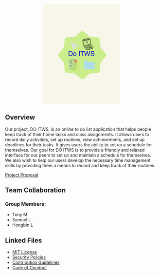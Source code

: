 <p align="center">
  <img src="https://github.com/hayTambourineMan/F21-ITWS1100-G14/blob/front-end/web/resources/Logo.png" width="50%" title="DO ITWS Logo">
</p>

## Overview

Our project, DO ITWS, is an online to do list application that helps people keep track of their home tasks and class assignments. It allows users to record daily activities, set up routines, view achievements, and set up deadlines for their tasks. It gives users the ability to set up a schedule for themselves. Our goal for DO ITWS is to provide a friendly and relaxed interface for our peers to set up and maintain a schedule for themselves. We also wish to help our users develop the necessary time management skills by providing them a means to record and keep track of their routines.

[Project Proposal](https://docs.google.com/document/d/1wcOxe2cv3cUKzLyQuvTug6jKY8uNlcYWYdqwTh5Umio/edit)

## Team Collaboration
### Group Members:
- Tony M
- Samuel L
- Hongbin L

## Linked Files

- [MIT License](LICENSE)
- [Security Policies](SECURITY.md)
- [Contribution Guidelines](CONTRIBUTION.md)
- [Code of Conduct](CODE_OF_CONDUCT.md)
